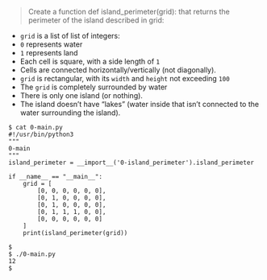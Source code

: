 > Create a function def island_perimeter(grid): that returns the perimeter of the island described in grid:

- `grid` is a list of list of integers:
- `0` represents water
- `1` represents land
- Each cell is square, with a side length of `1`
- Cells are connected horizontally/vertically (not diagonally).
- `grid` is rectangular, with its `width` and `height` not exceeding `100`
- The `grid` is completely surrounded by water
- There is only one island (or nothing).
- The island doesn’t have “lakes” (water inside that isn’t connected to the water surrounding the island).

```
$ cat 0-main.py
#!/usr/bin/python3
"""
0-main
"""
island_perimeter = __import__('0-island_perimeter').island_perimeter

if __name__ == "__main__":
    grid = [
        [0, 0, 0, 0, 0, 0],
        [0, 1, 0, 0, 0, 0],
        [0, 1, 0, 0, 0, 0],
        [0, 1, 1, 1, 0, 0],
        [0, 0, 0, 0, 0, 0]
    ]
    print(island_perimeter(grid))

$ 
$ ./0-main.py
12
$ 
```


